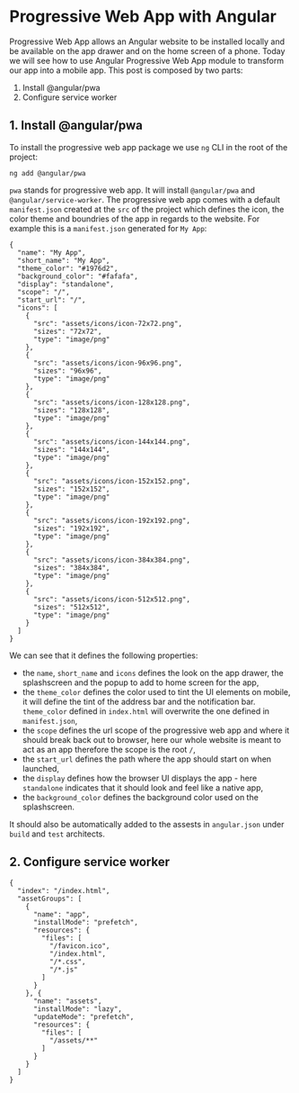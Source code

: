 # Progressive Web App with Angular

Progressive Web App allows an Angular website to be installed locally and be available on the app drawer and on the home screen of a phone. Today we will see how to use Angular Progressive Web App module to transform our app into a mobile app. This post is composed by two parts:

1. Install @angular/pwa
2. Configure service worker

## 1. Install @angular/pwa

To install the progressive web app package we use `ng` CLI in the root of the project:

```
ng add @angular/pwa
```

`pwa` stands for progressive web app. It will install `@angular/pwa` and `@angular/service-worker`. 
The progressive web app comes with a default `manifest.json` created at the `src` of the project which defines the icon, the color theme and boundries of the app in regards to the website. For example this is a `manifest.json` generated for `My App`:

```
{
  "name": "My App",
  "short_name": "My App",
  "theme_color": "#1976d2",
  "background_color": "#fafafa",
  "display": "standalone",
  "scope": "/",
  "start_url": "/",
  "icons": [
    {
      "src": "assets/icons/icon-72x72.png",
      "sizes": "72x72",
      "type": "image/png"
    },
    {
      "src": "assets/icons/icon-96x96.png",
      "sizes": "96x96",
      "type": "image/png"
    },
    {
      "src": "assets/icons/icon-128x128.png",
      "sizes": "128x128",
      "type": "image/png"
    },
    {
      "src": "assets/icons/icon-144x144.png",
      "sizes": "144x144",
      "type": "image/png"
    },
    {
      "src": "assets/icons/icon-152x152.png",
      "sizes": "152x152",
      "type": "image/png"
    },
    {
      "src": "assets/icons/icon-192x192.png",
      "sizes": "192x192",
      "type": "image/png"
    },
    {
      "src": "assets/icons/icon-384x384.png",
      "sizes": "384x384",
      "type": "image/png"
    },
    {
      "src": "assets/icons/icon-512x512.png",
      "sizes": "512x512",
      "type": "image/png"
    }
  ]
}
```

We can see that it defines the following properties:
 - the `name`, `short_name` and `icons` defines the look on the app drawer, the splashscreen and the popup to add to home screen for the app,
 - the `theme_color` defines the color used to tint the UI elements on mobile, it will define the tint of the address bar and the notification bar. `theme_color` defined in `index.html` will overwrite the one defined in `manifest.json`,
 - the `scope` defines the url scope of the progressive web app and where it should break back out to browser, here our whole website is meant to act as an app therefore the scope is the root `/`,
 - the `start_url` defines the path where the app should start on when launched,
 - the `display` defines how the browser UI displays the app - here `standalone` indicates that it should look and feel like a native app,
 - the `background_color` defines the background color used on the splashscreen.

It should also be automatically added to the assests in `angular.json` under `build` and `test` architects.

## 2. Configure service worker

```
{
  "index": "/index.html",
  "assetGroups": [
    {
      "name": "app",
      "installMode": "prefetch",
      "resources": {
        "files": [
          "/favicon.ico",
          "/index.html",
          "/*.css",
          "/*.js"
        ]
      }
    }, {
      "name": "assets",
      "installMode": "lazy",
      "updateMode": "prefetch",
      "resources": {
        "files": [
          "/assets/**"
        ]
      }
    }
  ]
}

```